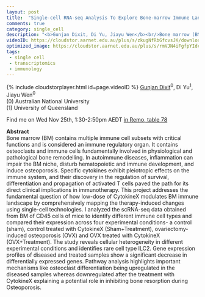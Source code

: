 ```yaml
---
layout: post
title:  "Single-cell RNA-seq Analysis To Explore Bone-marrow Immune Landscape"
comments: true
category: single_cell
description: "<b>Gunjan Dixit, Di Yu, Jiayu Wen</b><br/>Bone marrow (BM) contains multiple immune cell sub..."
videoID: https://cloudstor.aarnet.edu.au/plus/s/zkugNfRbGfcvsJK/download
optimized_image: https://cloudstor.aarnet.edu.au/plus/s/rmVJN4iFgfpYIdc/download
tags:
 - single cell
 - transcriptomics
 - immunology
---
```

{% include cloudstorplayer.html id=page.videoID %}
<u>Gunjan Dixit</u><sup>0</sup>, Di Yu<sup>1</sup>, Jiayu Wen<sup>0</sup><br/>
\(0\) Australian National University<br/>
\(1\) University of Queensland

Find me on Wed Nov 25th, 1:30-2:50pm AEDT [in Remo, table 78](https://live.remo.co/e/abacbs2020-day-2/register)

<b>Abstract</b><br/>
Bone marrow \(BM\) contains multiple immune cell subsets with critical functions and is considered an immune regulatory organ. It contains osteoclasts and immune cells fundamentally involved in physiological and pathological bone remodelling. In autoimmune diseases, inflammation can impair the BM niche, disturb hematopoietic and immune development, and induce osteoporosis. Specific cytokines exhibit pleiotropic effects on the immune system, and their discovery in the regulation of survival, differentiation and propagation of activated T cells paved the path for its direct clinical implications in immunotherapy. This project addresses the fundamental question of how low-dose of CytokineX modulates BM immune landscape by comprehensively mapping the therapy-induced changes using single-cell technologies. I analyzed the scRNA-seq data obtained from BM of CD45 cells of mice to identify different immune cell types and compared their expression across four experimental conditions- a control \(sham\), control treated with CytokineX \(Sham+Treatment\), ovariectomy-induced osteoporosis \(OVX\) and OVX treated with CytokineX \(OVX+Treatment\). The study reveals cellular heterogeneity in different experimental conditions and identifies rare cell type ILC2. Gene expression profiles of diseased and treated samples show a significant decrease in differentially expressed genes. Pathway analysis highlights important mechanisms like osteoclast differentiation being upregulated in the diseased samples whereas downregulated after the treatment with CytokineX explaining a potential role in inhibiting bone resorption during Osteoporosis. 
